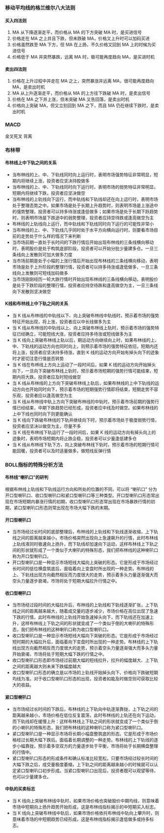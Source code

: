 ### 移动平均线的格兰维尔八大法则

#### 买入四法则

1. MA 从下降逐渐走平，而价格从 MA 的下方突破 MA 时，是买进信号
2. 价格走在 MA 之上并且下跌，但未跌破 MA，价格又上升时可以加码买进
3. 价格虽然跌至 MA 下方，但 MA 在上扬，不久价格又回到 MA 上的时候为买进信号
4. 价格低于 MA 并突然暴跌，远离 MA 时，极可能再度趋向 MA，是买进时机

#### 卖出四法则

1. 价格在上升过程中并走在 MA 之上，突然暴涨并远离 MA，很可能再度趋向 MA，是卖出时机
2. MA 从上升逐渐走平，而价格从 MA 的上方往下跌破 MA 时，是卖出信号
3. 价格在 MA 之下并上涨，但未突破 MA 又告回落，是卖出时机
4. 价格向上突破 MA，但又立刻回到 MA 之下，而且 MA 仍在继续下跌时，是卖出时机

### MACD

金叉死叉
背离

### 布林带

#### 布林线上中下轨之间的关系

- 当布林线的上、中、下轨线同时向上运行时，表明市场强势特征非常明显，短期内将继续上涨，投资者应坚决持股做多
- 当布林线的上、中、下轨线同时向下运行时，表明市场的弱势特征非常明显，短期内将继续下跌，投资者应坚决做空
- 当布林线的上轨线向下运行，而中轨线和下轨线却还在向上运行时，表明市场处于整理态势之中。如果市场是处于长期上升趋势时，则表明市场是上涨途中的强势整理，投资者可以持多待涨或逢低做多；如果市场是处于长期下跃趋势时，则表明市场是下跌途中的弱势整理，投资者应持空待跌或逢高做空为主
- 布林线的上轨线向上运行，而中轨线和下轨线同时向下运行的可能性非常小
- 当布林线的上、中、下轨线几乎同时处于水平方向横向运行时，则要看市场目前的走势处于什么样的情况下来判断
- 当市场前期一直处于长时间的下跌行情后开始出现布林线的三条线横向移动时，表明股价是处于构筑底部阶段，投资者可以开始分批少量建多仓。一旦三条线向上发散则可加大做多力度
- 当市场前期是处于小幅的上涨行情后开始出现布林线的三条线横向移动，表明市场是处于上升阶段的整理行情，投资者可以持多待涨或逢低做多，一旦三条线向上发散则可短线加码做多
- 当市场刚刚经历一轮大跌行情时开始出现布林线的三条线横向移动，表明股价是处于下跌阶段的整理行情，投资者应持空待跌和逢高做空为主，一旦三条线向下发散则坚决做空

#### K线和布林线上中下轨之间的关系

- 当 K 线从布林线的中轨线以下、向上突破布林线中轨线时，预示着市场的强势特征开始出现，将上涨，投资者应以中长线做多为主
- 当 K 线从布林线的中轨线以上、向上突破布林线上轨时，预示着市场的强势特征已经确立，可能短线大涨，投资者应持多待涨或短线做多为主
- 当 K 线向上突破布林线上轨以后，期运动方向继续向上时，如果布林线的上、中、下轨线的运动方向也同时向上，则预示着市场的强势特征依旧，短期内还将上涨，投资者应坚决持多待涨，直到 K 线的运动方向开始有掉头向下的迹象时才密切注意行情是否转势
- 当 K 线在布林线上方向上运动了一段时间后，如果 K 线的运动方向开始掉头向下，一旦向下突破布林线上轨时，预示着市场短期的强势行情可能结束，短期内将大跌，投资者应及时短线做空
- 当 K 线从布林线的上方向下突破布林线上轨后，如果布林线的上中下轨线的运动方向也开始同时向下，预示着市场的短期强势行情即将结束，短期走势不容乐观，投资者应以逢高做空为主
- 当 K 线从布林线中轨上方向下突破布林线的中轨时，预示着市场前期的强势行情已经结束，中期下跌趋势已经形成，投资者应中线及时做空。如果布林线的上中下线也同时向下则更能确认
- 当 K 线向下跌破布林线的下轨并继续向下时，预示着市场处于极度弱势行情，投资者应坚决以做空为主，尽量不多
- 当 K 线在布林线下轨运行了一段时间后，如果 K 线的运动方向有掉头向上的迹象时，表明市场短期内将止跌企稳，投资者可以少量逢低建多仓
- 当 K 线从布林线下轨下方、向上突破布林线下轨时，预示着市场的短期行情可能回暖，投资者可以及时适量做多，做短线反弹行情

### BOLL指标的特殊分析方法

#### 布林线“喇叭口”的研判

根据布林线上轨线和下轨线运行方向和所处的位置的不同，可以将 “喇叭口” 分为开口型喇叭口、收口型喇叭口和紧口型喇叭口等三种类型。开口型喇叭口形态常出现在市场短期内暴涨行情的初期，收口型喇叭口形态常出现在市场暴跌行情的初期，紧口型喇叭口形态则常出现在市场大幅下跌的末期。

#### 开口型喇叭口

- 当市场经过长时间的底部整理后，布林线的上轨线和下轨线逐渐收缩，上下轨线之间的距离越来越小，市场价格突然出现向上急速飙升的行情，此时布林线上轨线液同时极速向上扬升，而下轨线却加速向下运动，这样布林线上下轨之间的形状就形成了一个类似于大喇叭的特殊形态，我们把布林线的这种喇叭口称为开口型喇叭口。
- 开口型喇叭口是一种显示市场短线大幅向上突破的形态。它是形成于市场经过长时间的低位横盘筑底后，面临着向上变盘时所出现的一种走势。布林线的上、下轨线出现方向截然相反而力度很大的走势，预示着多头力量逐渐强大而空头力量逐步衰竭，市场将处于短期大幅拉升行情之中。

#### 收口型喇叭口

- 当市场经过段时间的大幅拉升后，布林线的上轨线和下轨线逐渐扩张，上下轨线之间的距离越来越大，随着成交量的逐步减少，市场价格在高位出现了急速下跌的行情，此时布林线的上轨线开始急速掉头向下，而下轨线还在加速上升，这样布林线上下轨之间的形状就变成了一个类似于倒的大喇叭的特殊形态，我们把布林线的这种喇叭口称为收口型喇叭口。
- 收口型喇叭口是一种显示市场短线大幅向下突破的形态。它是形成于市场经过短时期的大幅拉升后，面临着向下变盘时所出现的一种走势。布林线的上下轨线出现方向截然相反而力度很大的走势，预示着空头力量逐渐强大而多头力量开始衰竭，市场将处于短期大幅下跌的行情之中。
- 收口型喇叭口形态即市场经过前期大幅的短线拉升，拉升的幅度越大、上下轨之间的距离越大则未来下跌幅度越大
- 收口型喇叭口形态的确立是以市场的上轨线开始掉头向下、价格向下跌破短期均线为准。对于收口型喇叭口形态的出现，投资者如能及时做空则可获取比较大的收益。

#### 紧口型喇叭口

- 当市场经过长时间的下跌后，布林线的上下轨向中轨逐渐靠拢，上下轨之间的距离越来越小，市场价格在低位反复震荡，此时布林线的上轨还在向下运动，而下轨线却在缓慢上升：这样布林线上下轨之间的形状就变成了一个类似于倒的小喇叭的特殊形态，我们把布林线的这种喇叭口称为紧口型喇叭口。
- 紧口型喇叭口是一种显示市场将长期小幅盘整筑底的形态。它是形成于市场价格经过长期大幅下跌后。面临着长期调整的一种走势。布林线的上下轨线的逐步小幅靠拢，预示着多空双方的力量逐步处于平衡，市场将处于长期横盘整理的行情中。
- 紧口型喇叭口形态的形成条件和确认标准比较宽松，只要市场经过较长时间的大幅下跌之后，成交量极度萎缩，上下轨之间的距离越来越小的时候就可以认定紧口型喇叭口初步形成。当紧口型喇叭口出现后，投资者既可以观望等待，也可以少量建多仓。

#### 中轨的买卖标志

- 当 K 线向上突破布林线中轨时，如果市场价格也突破股价中期均线，则意味着市场中短期向上扬升趋势开始形成，这是布林线指标揭示的中短期买入标志。
- 当 K 线向上突破布林线中轨后，如果市场价格依托布林线中轨向上攀升时，则意味着市场的中短期趋势已经形成，这是布林线指标揭示逢低做多或持多标志。
